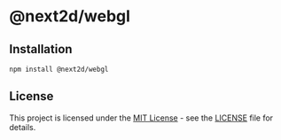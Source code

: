 @next2d/webgl
=============

## Installation

```
npm install @next2d/webgl
```

## License
This project is licensed under the [MIT License](https://opensource.org/licenses/MIT) - see the [LICENSE](LICENSE) file for details.
